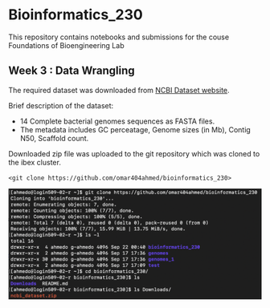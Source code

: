 # Bioinformatics_230
This repository contains notebooks and submissions for the couse Foundations of Bioengineering Lab
## Week 3 : Data Wrangling

The required dataset was downloaded from [NCBI Dataset website](https://www.ncbi.nlm.nih.gov/datasets/genome/?taxon=2&assembly_level=3:3&release_year=1980:2001).

Brief description of the dataset:
* 14 Complete bacterial genomes sequences as FASTA files.
* The metadata includes GC perceatage, Genome sizes (in Mb), Contig N50, Scaffold count.


Downloaded zip file was uploaded to the git repository which was cloned to the ibex cluster.

```
<git clone https://github.com/omar404ahmed/bioinformatics_230>
```

<!--- image 1 here--->
![Alt text](/Screenshots/Clone.png?raw=true)

